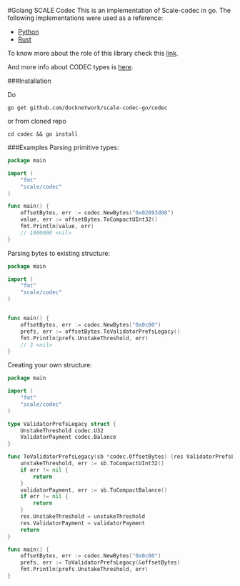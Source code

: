 #Golang SCALE Codec
This is an implementation of Scale-codec in go. 
The following implementations were used as a reference:
* [Python](https://github.com/polkascan/py-scale-codec)
* [Rust](https://github.com/paritytech/parity-scale-codec)


To know more about the role of this library check this [link](https://medium.com/polkadot-network/polkascan-development-update-1-8451c4fcfc2e).

And more info about CODEC types is [here](https://polkadot.js.org/api/types/#codec-types).

###Installation

Do
```shell script
go get github.com/docknetwork/scale-codec-go/codec
```
or from cloned repo
```shell script
cd codec && go install
``` 

###Examples
Parsing primitive types:
```go
package main

import (
	"fmt"
	"scale/codec"
)

func main() {
	offsetBytes, err := codec.NewBytes("0x02093d00")
	value, err := offsetBytes.ToCompactUInt32()
	fmt.Println(value, err)
    // 1000000 <nil>
}
```

Parsing bytes to existing structure:
```go
package main

import (
	"fmt"
	"scale/codec"
)


func main() {
	offsetBytes, err := codec.NewBytes("0x0c00")
	prefs, err := offsetBytes.ToValidatorPrefsLegacy()
	fmt.Println(prefs.UnstakeThreshold, err)
    // 3 <nil>  
}
```

Creating your own structure:
```go
package main

import (
	"fmt"
	"scale/codec"
)

type ValidatorPrefsLegacy struct {
	UnstakeThreshold codec.U32
	ValidatorPayment codec.Balance
}

func ToValidatorPrefsLegacy(sb *codec.OffsetBytes) (res ValidatorPrefsLegacy, err error) {
	unstakeThreshold, err := sb.ToCompactUInt32()
	if err != nil {
		return
	}
	validatorPayment, err := sb.ToCompactBalance()
	if err != nil {
		return
	}
	res.UnstakeThreshold = unstakeThreshold
	res.ValidatorPayment = validatorPayment
	return
}

func main() {
	offsetBytes, err := codec.NewBytes("0x0c00")
	prefs, err := ToValidatorPrefsLegacy(&offsetBytes)
	fmt.Println(prefs.UnstakeThreshold, err)
}
```